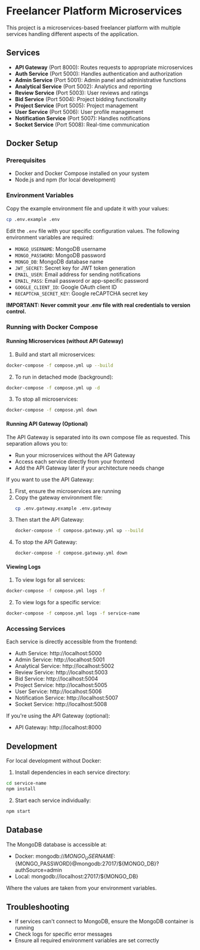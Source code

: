 # Freelancer Platform Microservices

This project is a microservices-based freelancer platform with multiple services handling different aspects of the application.

## Services

- **API Gateway** (Port 8000): Routes requests to appropriate microservices
- **Auth Service** (Port 5000): Handles authentication and authorization
- **Admin Service** (Port 5001): Admin panel and administrative functions
- **Analytical Service** (Port 5002): Analytics and reporting
- **Review Service** (Port 5003): User reviews and ratings
- **Bid Service** (Port 5004): Project bidding functionality
- **Project Service** (Port 5005): Project management
- **User Service** (Port 5006): User profile management
- **Notification Service** (Port 5007): Handles notifications
- **Socket Service** (Port 5008): Real-time communication

## Docker Setup

### Prerequisites

- Docker and Docker Compose installed on your system
- Node.js and npm (for local development)

### Environment Variables

Copy the example environment file and update it with your values:

```bash
cp .env.example .env
```

Edit the `.env` file with your specific configuration values. The following environment variables are required:

- `MONGO_USERNAME`: MongoDB username
- `MONGO_PASSWORD`: MongoDB password
- `MONGO_DB`: MongoDB database name
- `JWT_SECRET`: Secret key for JWT token generation
- `EMAIL_USER`: Email address for sending notifications
- `EMAIL_PASS`: Email password or app-specific password
- `GOOGLE_CLIENT_ID`: Google OAuth client ID
- `RECAPTCHA_SECRET_KEY`: Google reCAPTCHA secret key

**IMPORTANT: Never commit your .env file with real credentials to version control.**

### Running with Docker Compose

#### Running Microservices (without API Gateway)

1. Build and start all microservices:

```bash
docker-compose -f compose.yml up --build
```

2. To run in detached mode (background):

```bash
docker-compose -f compose.yml up -d
```

3. To stop all microservices:

```bash
docker-compose -f compose.yml down
```

#### Running API Gateway (Optional)

The API Gateway is separated into its own compose file as requested. This separation allows you to:
- Run your microservices without the API Gateway
- Access each service directly from your frontend
- Add the API Gateway later if your architecture needs change

If you want to use the API Gateway:

1. First, ensure the microservices are running
2. Copy the gateway environment file:
   ```bash
   cp .env.gateway.example .env.gateway
   ```
3. Then start the API Gateway:
   ```bash
   docker-compose -f compose.gateway.yml up --build
   ```
4. To stop the API Gateway:
   ```bash
   docker-compose -f compose.gateway.yml down
   ```

#### Viewing Logs

1. To view logs for all services:

```bash
docker-compose -f compose.yml logs -f
```

2. To view logs for a specific service:

```bash
docker-compose -f compose.yml logs -f service-name
```

### Accessing Services

Each service is directly accessible from the frontend:

- Auth Service: http://localhost:5000
- Admin Service: http://localhost:5001
- Analytical Service: http://localhost:5002
- Review Service: http://localhost:5003
- Bid Service: http://localhost:5004
- Project Service: http://localhost:5005
- User Service: http://localhost:5006
- Notification Service: http://localhost:5007
- Socket Service: http://localhost:5008

If you're using the API Gateway (optional):
- API Gateway: http://localhost:8000

## Development

For local development without Docker:

1. Install dependencies in each service directory:

```bash
cd service-name
npm install
```

2. Start each service individually:

```bash
npm start
```

## Database

The MongoDB database is accessible at:
- Docker: mongodb://${MONGO_USERNAME}:${MONGO_PASSWORD}@mongodb:27017/${MONGO_DB}?authSource=admin
- Local: mongodb://localhost:27017/${MONGO_DB}

Where the values are taken from your environment variables.

## Troubleshooting

- If services can't connect to MongoDB, ensure the MongoDB container is running
- Check logs for specific error messages
- Ensure all required environment variables are set correctly
